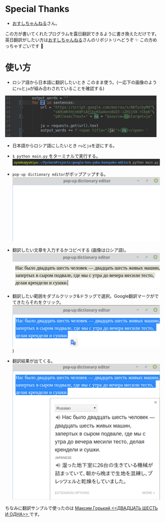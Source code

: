 # Special Thanks
- [おすしちゃんねる](https://github.com/osushichannel/popup-dictionary-editor)さん。

この方が書いてくれたプログラムを露日翻訳できるように書き換えただけです。英日翻訳がしたい方は[おすしちゃんねる](https://github.com/osushichannel/popup-dictionary-editor)さんのリポジトリへどうぞ :sparkles: この方めっちゃすごいです :revolving_hearts:


# 使い方
- ロシア語から日本語に翻訳したいとき
このまま使う。(一応下の画像のように`ru`と`ja`が組み合わされていることを確認する)

![ruja確認](https://github.com/Yukiya025/google-hon-yaku-konnyaku-editor/blob/master/images/ruja.png?raw=true) 
- 日本語からロシア語にしたいとき
`ru`と`ja`を逆にする。

- `$ python main.py` をターミナルで実行する。
![Execute](https://github.com/Yukiya025/google-hon-yaku-konnyaku-editor/blob/master/images/mainpy.png?raw=true) 
- `pop-up dictionary editor`がポップアップする。
![pop-up dictionary editor](https://github.com/Yukiya025/google-hon-yaku-konnyaku-editor/blob/master/images/dic_edit.png?raw=true)
- 翻訳したい文章を入力するかコピペする (画像はロシア語)。
![pasteRu](https://github.com/Yukiya025/google-hon-yaku-konnyaku-editor/blob/master/images/copypaste.png?raw=true)
- 翻訳したい範囲をダブルクリック&ドラッグで選択。Google翻訳マークがでてきたらそれをクリック。
![transicon](https://github.com/Yukiya025/google-hon-yaku-konnyaku-editor/blob/master/images/transmark.png?raw=true)
)
- 翻訳結果が出てくる。
![rujaresult](https://github.com/Yukiya025/google-hon-yaku-konnyaku-editor/blob/master/images/trans_result.png?raw=true)

ちなみに翻訳サンプルで使ったのは [Максим Горький <<ДВАДЦАТЬ ШЕСТЬ И ОДНА>>
](https://ilibrary.ru/text/494/p.1/index.html) です。